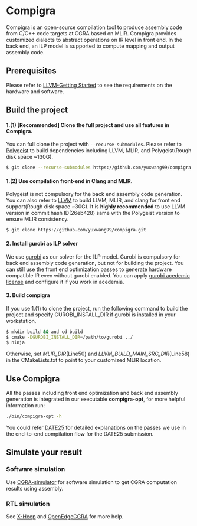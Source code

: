 # Compigra
Compigra is an open-source compilation tool to produce assembly code from C/C++ code targets at CGRA based on MLIR.
Compigra provides customized dialects to abstract operations on IR level in front end.
In the back end, an ILP model is supported to compute mapping and output assembly code.

## Prerequisites
Please refer to [LLVM-Getting Started](https://llvm.org/docs/GettingStarted.html#requirements) to see the requirements on the hardware and software.

## Build the project
#### 1.(1) [Recommended] Clone the full project and use all features in Compigra.

You can full clone the project with `--recurse-submodules`. Please refer to [Polygeist](https://github.com/llvm/Polygeist) to build dependencies including LLVM, MLIR, and Polygeist(Rough disk space ~130G).
```bash
$ git clone --recurse-submodules https://github.com/yuxwang99/compigra.git
```
#### 1.(2) Use compilation front-end in Clang and MLIR. 
Polygeist is not compulsory for the back end assembly code generation. You can also refer to [LLVM](https://llvm.org/docs/GettingStarted.html) to build LLVM, MLIR, and clang for front end support(Rough disk space ~30G). It is **highly recommended** to use LLVM version in commit hash ID(26eb428) same with the Polygeist version to ensure MLIR consistency.
```bash
$ git clone https://github.com/yuxwang99/compigra.git
```
#### 2. Install gurobi as ILP solver
We use [gurobi](https://www.gurobi.com/) as our solver for the ILP model. Gurobi is compulsory for back end assembly code generation, but not for building the project. 
You can still use the front end optimization passes to generate hardware compatible IR even without gurobi enabled.
You can apply [gurobi acedemic license](https://www.gurobi.com/academia/academic-program-and-licenses/) and configure it if you work in acedemia.

#### 3. Build compigra
If you use 1.(1) to clone the project, run the following command to build the project and specify GUROBI_INSTALL_DIR if gurobi is installed in your workstation. 
```bash
$ mkdir build && and cd build
$ cmake -DGUROBI_INSTALL_DIR=/path/to/gurobi ../
$ ninja
```
Otherwise, set *MLIR_DIR*(Line50) and *LLVM_BUILD_MAIN_SRC_DIR*(Line58) in the CMakeLists.txt to point to your customized MLIR location.

## Use Compigra
All the passes including front end optimization and back end assembly generation is integrated in our executable **compigra-opt**, for more helpful information run:
```bash
./bin/compigra-opt -h
```
You could refer [DATE25](./DATE25.md) for detailed explanations on the passes we use in the end-to-end compilation flow for the DATE25 submission.

## Simulate your result
### Software simulation
Use [CGRA-simulator](https://github.com/esl-epfl/ESL-CGRA-simulator) for software simulation to get CGRA computation results using assembly.
### RTL simulation
See [X-Heep](https://github.com/esl-epfl/x-heep) and [OpenEdgeCGRA](https://github.com/esl-epfl/OpenEdgeCGRA/tree/main) for more help.
